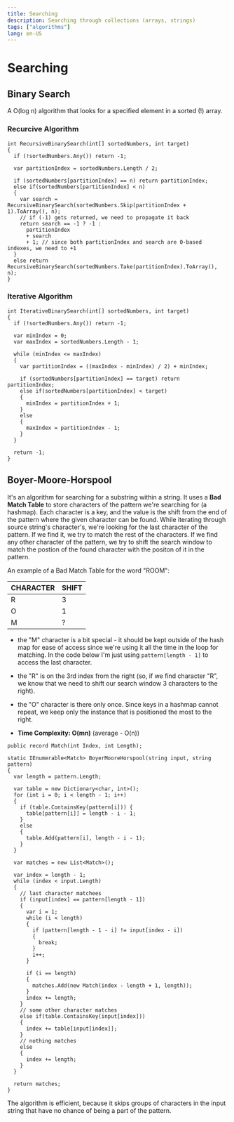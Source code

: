 ```yaml
---
title: Searching
description: Searching through collections (arrays, strings)
tags: ["algorithms"]
lang: en-US
---
```


# Searching

## Binary Search

A O(log n) algorithm that looks for a specified element in a sorted (!) array.

### Recurcive Algorithm

```csharpharp
int RecursiveBinarySearch(int[] sortedNumbers, int target)
{
  if (!sortedNumbers.Any()) return -1;

  var partitionIndex = sortedNumbers.Length / 2;
  
  if (sortedNumbers[partitionIndex] == n) return partitionIndex;
  else if(sortedNumbers[partitionIndex] < n) 
  {
    var search = RecursiveBinarySearch(sortedNumbers.Skip(partitionIndex + 1).ToArray(), n);
    // if (-1) gets returned, we need to propagate it back
    return search == -1 ? -1 :
      partitionIndex 
      + search
      + 1; // since both partitionIndex and search are 0-based indexes, we need to +1
  }
  else return RecursiveBinarySearch(sortedNumbers.Take(partitionIndex).ToArray(), n);
}
```

### Iterative Algorithm

```csharpharp
int IterativeBinarySearch(int[] sortedNumbers, int target)
{
  if (!sortedNumbers.Any()) return -1;

  var minIndex = 0;
  var maxIndex = sortedNumbers.Length - 1;

  while (minIndex <= maxIndex)
  {
    var partitionIndex = ((maxIndex - minIndex) / 2) + minIndex;

    if (sortedNumbers[partitionIndex] == target) return partitionIndex;
    else if(sortedNumbers[partitionIndex] < target)
    {
      minIndex = partitionIndex + 1;
    }
    else
    {
      maxIndex = partitionIndex - 1;
    }
  }

  return -1;
}
```

## Boyer-Moore-Horspool

It's an algorithm for searching for a substring within a string. It uses a
**Bad Match Table** to store characters of the pattern we're searching for (a
hashmap). Each character is a key, and the value is the shift from the end of
the pattern where the given character can be found. While iterating through
source string's character's, we're looking for the last character of the
pattern. If we find it, we try to match the rest of the characters. If we find
any other character of the pattern, we try to shift the search window to match
the postion of the found character with the positon of it in the pattern.

An example of a Bad Match Table for the word "ROOM":

|CHARACTER|SHIFT|
|-|-|
|R|3|
|O|1|
|M|?|

- the "M" character is a bit special - it should be kept outside of the hash map
for ease of access since we're using it all the time in the loop for matching.
In the code below I'm just using `pattern[length - 1]` to access the last
character.
- the "R" is on the 3rd index from the right (so, if we find character "R", we
know that we need to shift our search window 3 characters to the right).
- the "O" character is there only once. Since keys in a hashmap cannot repeat,
  we keep only the instance that is positioned the most to the right.

- **Time Complexity: O(mn)** (average - O(n))


```csharpharp
public record Match(int Index, int Length);

static IEnumerable<Match> BoyerMooreHorspool(string input, string pattern) 
{
  var length = pattern.Length;

  var table = new Dictionary<char, int>();
  for (int i = 0; i < length - 1; i++)
  {
    if (table.ContainsKey(pattern[i])) {
      table[pattern[i]] = length - i - 1;
    }
    else
    {
      table.Add(pattern[i], length - i - 1);
    }
  }

  var matches = new List<Match>();

  var index = length - 1;
  while (index < input.Length)
  {
    // last character matchees
    if (input[index] == pattern[length - 1])
    {
      var i = 1;
      while (i < length)
      {
        if (pattern[length - 1 - i] != input[index - i])
        {
          break;
        }
        i++;
      }

      if (i == length)
      {
        matches.Add(new Match(index - length + 1, length));
      }
      index += length;
    }
    // some other character matches
    else if(table.ContainsKey(input[index]))
    {
      index += table[input[index]];
    }
    // nothing matches
    else
    {
      index += length;
    }
  }

  return matches;
}
```

The algorithm is efficient, because it skips groups of characters in the input
string that have no chance of being a part of the pattern.